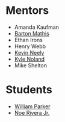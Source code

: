 # Mentors
- Amanda Kaufman
- [Barton Mathis](https://github.com/rbmathis)
- Ethan Irons
- Henry Webb
- [Kevin Neely](https://github.com/kneely/)
- [Kyle Noland](https://github.com/kylednoland)
- Mike Shelton


# Students
- [William Parker](https://github.com/parkerws)
- [Noe Rivera Jr.](https://github.com/NoeRiveraJr)
